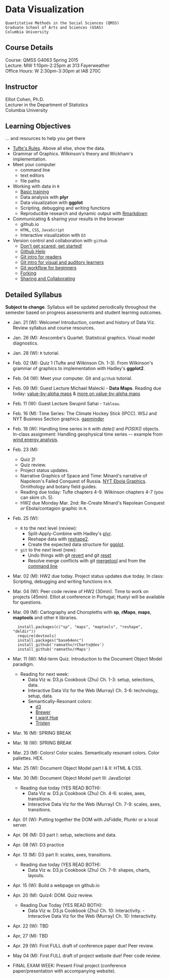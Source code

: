 # Data Visualization
	Quantitative Methods in the Social Sciences (QMSS)  
	Graduate School of Arts and Sciences (GSAS)  
	Columbia University

## Course Details
Course: QMSS G4063 Spring 2015  
Lecture: MW 1:10pm-2:25pm at 313 Fayerweather  
Office Hours: W 2:30pm-3:30pm at IAB 270C 

## Instructor
Elliot Cohen, Ph.D.  
Lecturer in the Department of Statistics  
Columbia University

## Learning Objectives
... and resources to help you get there  

* [Tufte's Rules](http://www.sealthreinhold.com/tuftes-rules/rule_four.php). Above all else, show the data.
* Grammar of Graphics. Wilkinson's theory and Wickham's implementation.
* Meet your computer
	* command line
	* text editors
	* file paths 
* Working with data in `R` 
	* [Basic training](http://ecohen4.github.io/data-viz/r/R-tutorial.html)
	* Data analysis with __plyr__
	* Data visualization with __ggplot__
	* Scripting, debugging and writing functions
	* Reproducible research and dynamic output with [Rmarkdown](http://rmarkdown.rstudio.com/RMarkdownReferenceGuide.pdf)
* Communicating & sharing your results in the browser
	* github.io
	* `HTML`, `CSS`, `JavaScript`
	* Interactive visualization with `D3` 
* Version control and collaboration with `github`
	* [Don't get scared, get started!](http://readwrite.com/2013/09/30/understanding-github-a-journey-for-beginners-part-1)
	* [Github Help](https://help.github.com/articles/set-up-git/)
	* [Git intro for readers](http://skli.se/2012/09/22/introduction-to-git/)
	- [Git intro for visual and auditory learners](https://www.youtube.com/watch?v=LXoWxrTdXkM)
	- [Git workflow for beginners](http://skli.se/2012/10/07/git-workflow-beginner/)
	- [Forking](https://help.github.com/articles/fork-a-repo)
	- [Sharing and Collaborating](https://www.youtube.com/watch?v=ifAEho6BmH0&list=PLg7s6cbtAD17uAwaZwiykDci_q3te3CTY)
	

## Detailed Syllabus 
**Subject to change**. Syllabus will be updated periodically throughout the semester based on progress assessments and student learning outcomes. 
 
- Jan. 21 (W): Welcome! Introduction, context and history of Data Viz. Review syllabus and course resources.
- Jan. 26 (M): Anscombe's Quartet. Statistical graphics. Visual model diagnostics. 
- Jan. 28 (W): `R` tutorial.
- Feb. 02 (M): Quiz 1 (Tufte and Wilkinson Ch. 1-3). From Wilkinson's grammar of graphics to implementation with Hadley's __ggplot2__.
- Feb. 04 (W): Meet your computer. Git and `github` tutorial.
- Feb. 09 (M): Guest Lecture Michael Malecki - __Data Maps__. Reading due today: [value-by-alpha maps](http://www.ncbi.nlm.nih.gov/pmc/articles/PMC3173776/pdf/nihms322499.pdf) & [more on value-by-alpha maps](http://andywoodruff.com/blog/value-by-alpha-maps/)
- Feb. 11 (W): Guest Lecture Swupnil Sahai - `Tableau`.
- Feb. 16 (M): Time Series: The Climate Hockey Stick (IPCC). WSJ and NYT Business Section graphics. [gapminder](http://www.gapminder.org/) 
- Feb. 18 (W): Handling time series in `R` with _date()_ and _POSIX()_ objects. In-class assignment: Handling geophysical time series -- example from [wind energy analysis](http://ecohen4.github.io/ECREEE/#visually-inspect-the-data-with-respect-to-time).
- Feb. 23 (M):
	- Quiz 2! 
	- Quiz review.
	- Project status updates. 
	- Narrative Graphics of Space and Time: Minard's narrative of Napoleon's Failed Conquest of Russia. [NYT Ebola Graphics](http://www.informationisbeautiful.net/visualizations/the-microbescope/). Ornithology and botany field guides. 
	- Reading due today: Tufte chapters 4-9. Wilkinson chapters 4-7 (you can skim ch. 5). 
	- HW2 due Monday Mar. 2nd: Re-Create Minard's Napolean Conquest _or_ Ebola/contagion graphic in `R`.
- Feb. 25 (W): 
	- `R` to the next level (review):
		- Split-Apply-Combine with Hadley's [plyr](http://www.jstatsoft.org/v40/i01/paperre). 
		- Reshape data with [reshape2](http://cran.r-project.org/web/packages/reshape2/index.html). 
		- Create the expected data structure for [ggplot](http://docs.ggplot2.org/current/).
	- `git` to the next level (new): 
		- Undo things with git [revert](https://www.atlassian.com/git/tutorials/undoing-changes/git-revert) and git [reset](https://www.atlassian.com/git/tutorials/undoing-changes/git-reset)
		- Resolve merge conflicts with git [mergetool](http://git-scm.com/docs/git-mergetool) and from the [command line](https://help.github.com/articles/resolving-a-merge-conflict-from-the-command-line/) 
- Mar. 02 (M): HW2 due today. Project status updates due today. In class: Scripting, debugging and writing functions in `R`.
- Mar. 04 (W): Peer code review of HW2 (30min). Time to work on projects (45min). Elliot at conference in Portugal; Hueiyi will be available for questions.
- Mar. 09 (M): Cartography and Choropleths with __sp__, __rMaps__, __maps__, __maptools__ and other `R` libraries.

		install.packages(c("sp", "maps", "maptools", "reshape", "deldir"))
		require(devtools)
		install.packages("base64enc")
		install_github('ramnathv/rCharts@dev')
		install_github('ramnathv/rMaps')

- Mar. 11 (W): Mid-term Quiz. Introduction to the Document Object Model paradigm. 
	- Reading for next week: 
		- Data Viz w. D3.js Cookbook (Zhu) Ch. 1-3: setup, selections, data.
		- Interactive Data Viz for the Web (Murray) Ch. 3-6: technology, setup, data.
		- Semantically-Resonant colors:
			- [d3](https://github.com/mbostock/d3/wiki/Ordinal-Scales#categorical-colors)
			- [Brewer](https://github.com/mbostock/d3/wiki/Ordinal-Scales#colorbrewer)
			- [I want Hue](http://tools.medialab.sciences-po.fr/iwanthue/index.php)
			- [Tristen](http://tristen.ca/hcl-picker/#/hlc/6/1/21313E/EFEE69)
- Mar. 16 (M): SPRING BREAK
- Mar. 18 (W): SPRING BREAK
- Mar. 23 (M): Colors! Color scales. Semantically resonant colors. Color pallettes. HEX.
- Mar. 25 (W): Document Object Model part I & II: HTML & CSS.
- Mar. 30 (M): Document Object Model part III: JavaScript
	- Reading due today (YES READ BOTH): 
		- Data Viz w. D3.js Cookbook (Zhu) Ch. 4-6: scales, axes, transitions.
		- Interactive Data Viz for the Web (Murray) Ch. 7-9: scales, axes, transitions.
- Apr. 01 (W): Putting together the DOM with JsFiddle, Plunkr or a local server.
- Apr. 06 (M): D3 part I: setup, selections and data.
- Apr. 08 (W): D3 practice
- Apr. 13 (M): D3 part II: scales, axes, transitions.
	- Reading due today (YES READ BOTH): 
		- Data Viz w. D3.js Cookbook (Zhu) Ch. 7-9: shapes, charts, layouts.
- Apr. 15 (W): Build a webpage on github.io
- Apr. 20 (M): Quiz4: DOM. Quiz review. 
	- Reading Due Today (YES READ BOTH): 
		- Data Viz w. D3.js Cookbook (Zhu) Ch. 10: Interactivity.		- Interactive Data Viz for the Web (Murray) Ch. 10: Interactivity.
- Apr. 22 (W): TBD
- Apr, 27 (M): TBD
- Apr. 29 (W): First FULL draft of conference paper due! Peer review.
- May  04 (M): First FULL draft of project website due! Peer code review.
- FINAL EXAM WEEK: Present Final project (conference paper/presentation with accompanying website).

